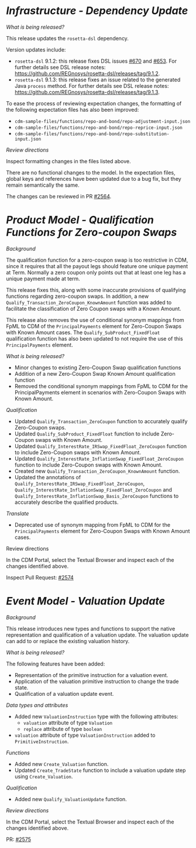 # *Infrastructure - Dependency Update*

_What is being released?_

This release updates the `rosetta-dsl` dependency.

Version updates include:
- `rosetta-dsl` 9.1.2: this release fixes DSL issues [#670](https://github.com/REGnosys/rosetta-dsl/issues/670) and [#653](https://github.com/REGnosys/rosetta-dsl/issues/653). For further details see DSL release notes: https://github.com/REGnosys/rosetta-dsl/releases/tag/9.1.2.
- `rosetta-dsl` 9.1.3: this release fixes an issue related to the generated Java `process` method. For further details see DSL release notes: https://github.com/REGnosys/rosetta-dsl/releases/tag/9.1.3.

To ease the process of reviewing expectation changes,
the formatting of the following expectation files has also been improved:
- `cdm-sample-files/functions/repo-and-bond/repo-adjustment-input.json`
- `cdm-sample-files/functions/repo-and-bond/repo-reprice-input.json`
- `cdm-sample-files/functions/repo-and-bond/repo-substitution-input.json`

_Review directions_

Inspect formatting changes in the files listed above.

There are no functional changes to the model. In the expectation files, global keys and references have been updated due
to a bug fix, but they remain semantically the same.

The changes can be reviewed in PR [#2564](https://github.com/finos/common-domain-model/pull/2564).

# *Product Model - Qualification Functions for Zero-coupon Swaps*

_Background_

The qualification function for a zero-coupon swap is too restrictive in CDM, since it requires that all the payout legs should feature one unique payment at Term. Normally a zero coupon only points out that at least one leg has a unique payment made at term.

This release fixes this, along with some inaccurate provisions of qualifying functions regarding zero-coupon swaps. In addition, a new `Qualify_Transaction_ZeroCoupon_KnownAmount` function was added to facilitate the classification of Zero Coupon swaps with a Known Amount.

This release also removes the use of conditional synonym mappings from FpML to CDM of the `PrincipalPayments` element for Zero-Coupon Swaps with Known Amount cases. The `Qualify_SubProduct_FixedFloat` qualification function has also been updated to not require the use of this `PrincipalPayments` element.

_What is being released?_

- Minor changes to existing Zero-Coupon Swap qualification functions
- Addition of a new Zero-Coupon Swap Known Amount qualification function
- Removed the conditional synonym mappings from FpML to CDM for the PrincipalPayments element in scenarios with Zero-Coupon Swaps with Known Amount.

_Qualification_

- Updated `Qualify_Transaction_ZeroCoupon` function to accurately qualify Zero-Coupon swaps.
- Updated `Qualify_SubProduct_FixedFloat` function to include Zero-Coupon swaps with Known Amount.
- Updated `Qualify_InterestRate_IRSwap_FixedFloat_ZeroCoupon` function to include Zero-Coupon swaps with Known Amount.
- Updated `Qualify_InterestRate_InflationSwap_FixedFloat_ZeroCoupon` function to include Zero-Coupon swaps with Known Amount.
- Created new `Qualify_Transaction_ZeroCoupon_KnownAmount` function.
- Updated the annotations of `Qualify_InterestRate_IRSwap_FixedFloat_ZeroCoupon`, `Qualify_InterestRate_InflationSwap_FixedFloat_ZeroCoupon` and `Qualify_InterestRate_InflationSwap_Basis_ZeroCoupon` functions to accurately describe the qualified products.

_Translate_

- Deprecated use of synonym mapping from FpML to CDM for the `PrincipalPayments` element for Zero-Coupon Swaps with Known Amount cases.

Review directions

In the CDM Portal, select the Textual Browser and inspect each of the changes identified above.

Inspect Pull Request: [#2574](https://github.com/finos/common-domain-model/pull/2574)


# _Event Model - Valuation Update_

_Background_

This release introduces new types and functions to support the native representation and qualification of a valuation update. The valuation update can add to or replace the existing valuation history.

_What is being released?_

The following features have been added: 

- Representation of the primitive instruction for a valuation event.
- Application of the valuation primitive instruction to change the trade state.
- Qualification of a valuation update event.

_Data types and attributes_

- Added new `ValuationInstruction` type with the following attributes:
  - `valuation` attribute of type `Valuation`
  - `replace` attribute of type `boolean`
- `valuation` attribute of type `ValuationInstruction` added to `PrimitiveInstruction`.

_Functions_

- Added new `Create_Valuation` function.
- Updated `Create_TradeState` function to include a valuation update step using `Create_Valuation`.

_Qualification_

- Added new `Qualify_ValuationUpdate` function.

_Review directions_

In the CDM Portal, select the Textual Browser and inspect each of the changes identified above.

PR: [#2575](https://github.com/finos/common-domain-model/pull/2575)
